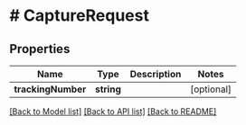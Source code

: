 # # CaptureRequest

## Properties

Name | Type | Description | Notes
------------ | ------------- | ------------- | -------------
**trackingNumber** | **string** |  | [optional]

[[Back to Model list]](../../README.md#models) [[Back to API list]](../../README.md#endpoints) [[Back to README]](../../README.md)
